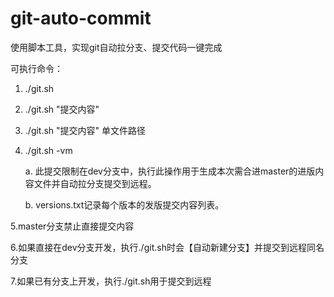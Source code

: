 # git-auto-commit
使用脚本工具，实现git自动拉分支、提交代码一键完成

可执行命令：
1. ./git.sh 
2. ./git.sh "提交内容"
3. ./git.sh "提交内容" 单文件路径
4. ./git.sh -vm

    a. 此提交限制在dev分支中，执行此操作用于生成本次需合进master的进版内容文件并自动拉分支提交到远程。
  
    b. versions.txt记录每个版本的发版提交内容列表。
    
5.master分支禁止直接提交内容

6.如果直接在dev分支开发，执行./git.sh时会【自动新建分支】并提交到远程同名分支

7.如果已有分支上开发，执行./git.sh用于提交到远程
